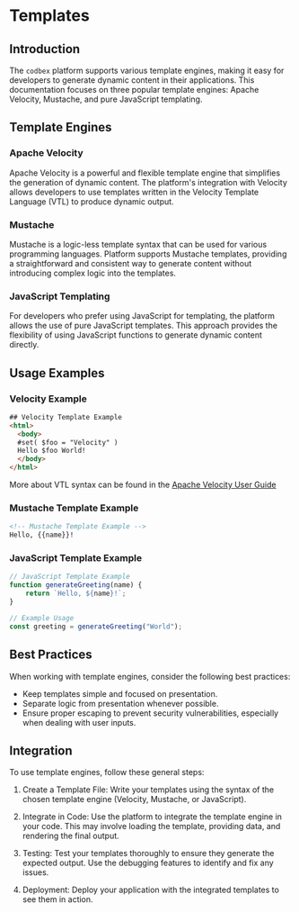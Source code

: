 # Templates

## Introduction

The `codbex` platform supports various template engines, making it easy for developers to generate dynamic content in their applications. This documentation focuses on three popular template engines: Apache Velocity, Mustache, and pure JavaScript templating.

## Template Engines

### Apache Velocity

Apache Velocity is a powerful and flexible template engine that simplifies the generation of dynamic content. The platform's integration with Velocity allows developers to use templates written in the Velocity Template Language (VTL) to produce dynamic output.

### Mustache

Mustache is a logic-less template syntax that can be used for various programming languages. Platform supports Mustache templates, providing a straightforward and consistent way to generate content without introducing complex logic into the templates.

### JavaScript Templating

For developers who prefer using JavaScript for templating, the platform allows the use of pure JavaScript templates. This approach provides the flexibility of using JavaScript functions to generate dynamic content directly.

## Usage Examples

### Velocity Example

```html
## Velocity Template Example
<html>
  <body>
  #set( $foo = "Velocity" )
  Hello $foo World!
  </body>
</html>
```

More about VTL syntax can be found in the [Apache Velocity User Guide](https://velocity.apache.org/engine/1.7/user-guide.html#hello-velocity-world)

### Mustache Template Example

```html
<!-- Mustache Template Example -->
Hello, {{name}}!
```

### JavaScript Template Example

```javascript
// JavaScript Template Example
function generateGreeting(name) {
    return `Hello, ${name}!`;
}

// Example Usage
const greeting = generateGreeting("World");
```

## Best Practices

When working with template engines, consider the following best practices:

* Keep templates simple and focused on presentation.
* Separate logic from presentation whenever possible.
* Ensure proper escaping to prevent security vulnerabilities, especially when dealing with user inputs.

## Integration

To use template engines, follow these general steps:

1. Create a Template File: Write your templates using the syntax of the chosen template engine (Velocity, Mustache, or JavaScript).

1. Integrate in Code: Use the platform to integrate the template engine in your code. This may involve loading the template, providing data, and rendering the final output.

1. Testing: Test your templates thoroughly to ensure they generate the expected output. Use the debugging features to identify and fix any issues.

1. Deployment: Deploy your application with the integrated templates to see them in action.